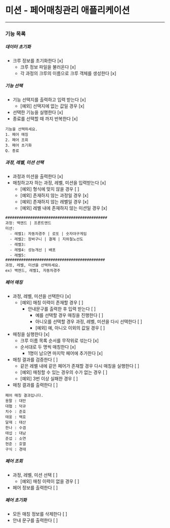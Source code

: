 # 미션 - 페어매칭관리 애플리케이션

---
### 기능 목록

##### 데이터 초기화
- 크루 정보를 초기화한다 [x]
    - 크루 정보 파일을 불러온다 [x]
    - 각 과정의 크루의 이름으로 크루 객체를 생성한다 [x]

##### 기능 선택
- 기능 선택지를 출력하고 입력 받는다 [x]
    - [예외] 선택지에 없는 값일 경우 [x]
- 선택한 기능을 실행한다 [x]
- 종료를 선택할 때 까지 반복한다 [x]
```
기능을 선택하세요.
1. 페어 매칭
2. 페어 조회
3. 페어 초기화
Q. 종료
```

##### 과정, 레벨, 미션 선택
- 과정과 미션을 출력한다 [x]
- 매칭하고자 하는 과정, 레벨, 미션을 입력받는다 [x]
    - [예외] 형식에 맞지 않을 경우 [ ]
    - [예외] 존재하지 않는 과정일 경우 [x]
    - [예외] 존재하지 않는 레벨일 경우 [x]
    - [예외] 레벨 내에 존재하지 않는 미션일 경우 [x]
```
#############################################
과정: 백엔드 | 프론트엔드
미션:
  - 레벨1: 자동차경주 | 로또 | 숫자야구게임
  - 레벨2: 장바구니 | 결제 | 지하철노선도
  - 레벨3: 
  - 레벨4: 성능개선 | 배포
  - 레벨5: 
############################################
과정, 레벨, 미션을 선택하세요.
ex) 백엔드, 레벨1, 자동차경주
```

##### 페어 매칭
- 과정, 레벨, 미션을 선택한다 [x]
    - [예외] 매칭 이력이 존재할 경우 [ ]
        - 안내문구를 출력한 후 입력 받는다 [ ]
            - 예를 선택할 경우 매칭을 진행한다 [ ]
            - 아니오를 선택할 경우 과정, 레벨, 미션을 다시 선택한다 [ ]
            - [예외] 예, 아니오 이외의 값일 경우 [ ]
- 매칭을 실행한다 [x]
    - 크루 이름 목록 순서를 무작위로 섞는다 [x]
    - 순서대로 두 명씩 매칭한다 [x]
        - 1명이 남으면 마지막 페어에 추가한다 [x]
- 매칭 결과를 검증한다 [ ]
   - 같은 레벨 내에 같은 페어가 존재할 경우 다시 매칭을 실행한다 [ ]
   - [예외] 매칭할 수 있는 경우의 수가 없는 경우 [ ]
   - [예외] 3번 이상 실패한 경우 [ ]
- 매칭 결과를 출력한다 [ ]
```
페어 매칭 결과입니다.
용팔 : 대만
대협 : 덕규
치수 : 준호
태웅 : 백호
달재 : 태산
한나 : 수겸
태섭 : 대남
준섭 : 소연
현준 : 호열
구식 : 경태
```

##### 페어 조회
- 과정, 레벨, 미션 선택 [ ]
    - [예외] 매칭 이력이 없을 경우 [ ]
- 페어 정보를 출력한다 [ ]

##### 페어 초기화
- 모든 매칭 정보를 삭제한다 [ ]
- 안내 문구를 출력한다 [ ]
